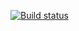 [![Build status](https://ci.appveyor.com/api/projects/status/05yjed7duyru007g?svg=true)](https://ci.appveyor.com/project/LuNTIK969/selenide)
